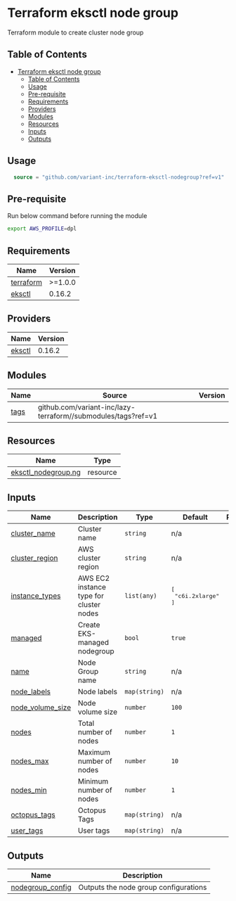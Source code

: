 # Terraform eksctl node group

Terraform module to create cluster node group

## Table of Contents

- [Terraform eksctl node group](#terraform-eksctl-node-group)
  - [Table of Contents](#table-of-contents)
  - [Usage](#usage)
  - [Pre-requisite](#pre-requisite)
  - [Requirements](#requirements)
  - [Providers](#providers)
  - [Modules](#modules)
  - [Resources](#resources)
  - [Inputs](#inputs)
  - [Outputs](#outputs)

## Usage

```terraform
  source = "github.com/variant-inc/terraform-eksctl-nodegroup?ref=v1"
```

## Pre-requisite

Run below command before running the module

```bash
export AWS_PROFILE=dpl
```

<!-- BEGINNING OF PRE-COMMIT-TERRAFORM DOCS HOOK -->
## Requirements

| Name | Version |
|------|---------|
| <a name="requirement_terraform"></a> [terraform](#requirement\_terraform) | >=1.0.0 |
| <a name="requirement_eksctl"></a> [eksctl](#requirement\_eksctl) | 0.16.2 |

## Providers

| Name | Version |
|------|---------|
| <a name="provider_eksctl"></a> [eksctl](#provider\_eksctl) | 0.16.2 |

## Modules

| Name | Source | Version |
|------|--------|---------|
| <a name="module_tags"></a> [tags](#module\_tags) | github.com/variant-inc/lazy-terraform//submodules/tags?ref=v1 |  |

## Resources

| Name | Type |
|------|------|
| [eksctl_nodegroup.ng](https://registry.terraform.io/providers/mumoshu/eksctl/0.16.2/docs/resources/nodegroup) | resource |

## Inputs

| Name | Description | Type | Default | Required |
|------|-------------|------|---------|:--------:|
| <a name="input_cluster_name"></a> [cluster\_name](#input\_cluster\_name) | Cluster name | `string` | n/a | yes |
| <a name="input_cluster_region"></a> [cluster\_region](#input\_cluster\_region) | AWS cluster region | `string` | n/a | yes |
| <a name="input_instance_types"></a> [instance\_types](#input\_instance\_types) | AWS EC2 instance type for cluster nodes | `list(any)` | <pre>[<br>  "c6i.2xlarge"<br>]</pre> | no |
| <a name="input_managed"></a> [managed](#input\_managed) | Create EKS-managed nodegroup | `bool` | `true` | no |
| <a name="input_name"></a> [name](#input\_name) | Node Group name | `string` | n/a | yes |
| <a name="input_node_labels"></a> [node\_labels](#input\_node\_labels) | Node labels | `map(string)` | n/a | yes |
| <a name="input_node_volume_size"></a> [node\_volume\_size](#input\_node\_volume\_size) | Node volume size | `number` | `100` | no |
| <a name="input_nodes"></a> [nodes](#input\_nodes) | Total number of nodes | `number` | `1` | no |
| <a name="input_nodes_max"></a> [nodes\_max](#input\_nodes\_max) | Maximum number of nodes | `number` | `10` | no |
| <a name="input_nodes_min"></a> [nodes\_min](#input\_nodes\_min) | Minimum number of nodes | `number` | `1` | no |
| <a name="input_octopus_tags"></a> [octopus\_tags](#input\_octopus\_tags) | Octopus Tags | `map(string)` | n/a | yes |
| <a name="input_user_tags"></a> [user\_tags](#input\_user\_tags) | User tags | `map(string)` | n/a | yes |

## Outputs

| Name | Description |
|------|-------------|
| <a name="output_nodegroup_config"></a> [nodegroup\_config](#output\_nodegroup\_config) | Outputs the node group configurations |
<!-- END OF PRE-COMMIT-TERRAFORM DOCS HOOK -->

